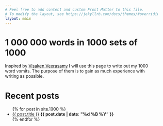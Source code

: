 ```yaml
---
# Feel free to add content and custom Front Matter to this file.
# To modify the layout, see https://jekyllrb.com/docs/themes/#overriding-theme-defaults
layout: main
---
```


# 1 000 000 words in 1000 sets of 1000
Inspired by [Visaken Veerasamy](http://visakanv.com/1000/) I will use this page to write out my 1000 word vomits. The purpose of them is to gain as much experience with writing as possible. 

# Recent posts

<ul>
  {% for post in site.1000 %}
    <li>
    <a href="{{ post.url }}">{{ post.title }}</a> <b>{{ post.date | date: "%d %B %Y" }}</b> 
    </li>
  {% endfor %}
</ul>

